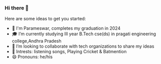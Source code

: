 ### Hi there 👋


Here are some ideas to get you started:

- 👀 I'm Parameswar, completes my graduation in 2024
- 🎓 I’m currently studying III year B.Tech cse(ds) in pragati engineering college,Andhra Pradesh
- 👯 I’m looking to collaborate with tech organizations to share my ideas
- 🤔 Intrests: listening songs, Playing Cricket & Batmention
- 😄 Pronouns: he/his

